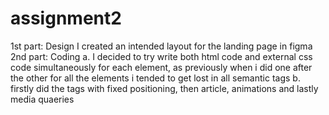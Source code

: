 # assignment2
 1st part: Design
     I created an intended layout for the landing page in figma
2nd part: Coding
    a.
        I decided to try write both html code and external css code simultaneously for each element, as previously when i did one after the other for all the elements i tended to get lost in all semantic tags
    b. 
        firstly did the tags with fixed positioning, then article, animations and lastly media quaeries
